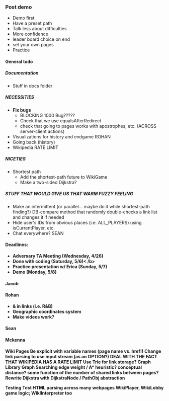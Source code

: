 ### Post demo
 - Demo first
 - Have a preset path
 - Talk less about difficulties
 - More confidence
 - leader board choice on end
 - set your own pages
 - Practice

#### General todo
##### Documentation
- Stuff in docs folder
##### NECESSITIES
- <b>Fix bugs</b>
  - BLOCKING 1000 Bug?????
  - Check that we use equalsAfterRedirect
  - check that going to pages works with apostrophes, etc. (ACROSS server-client actions)
- Visualizations for history and endgame ROHAN
- Going back (history)
- Wikipedia RATE LIMIT
##### NICETIES
- Shortest path
  - Add the shortest-path future to WikiGame
  - Make a two-sided Dijkstra?
##### STUFF THAT WOULD GIVE US THAT WARM FUZZY FEELING
- Make an intermittent (or parallel... maybe do it while shortest-path finding?) DB-compare method that randomly double-checks a link list and changes it if needed
- Hide user's IDs from obvious places (i.e. ALL_PLAYERS) using isCurrentPlayer, etc.
- Chat everywhere? SEAN

#### Deadlines:
- <b>Adversary TA Meeting (Wednesday, 4/26)</b>
- <b>Done with coding (Saturday, 5/6)<  /b>
- <b>Practice presentation w/ Erica (Sunday, 5/7)</b>
- <b>Demo (Monday, 5/8)</b>

#### Jacob

#### Rohan
- & in links (i.e. R&B)
- Geographic coordinates system
- Make videos work?

#### Sean

#### Mckenna
Wiki Pages
    Be explicit with variable names (page name vs. href!)
    Change link parsing to use input stream (as an OPTION?)
    DEAL WITH THE FACT THAT WIKIPEDIA HAS A RATE LIMIT
    Use Trie for link storage?
    Graph Library
        Graph Searching
             edge weight / A* heuristic?
                conceptual distance?
                some function of the number of shared links between pages?
            Rewrite Dijkstra with DijkstraNode / PathObj abstraction

Testing
    Test HTML parsing across many webpages
WikiPlayer, WikiLobby game logic; WikIInterpreter too
